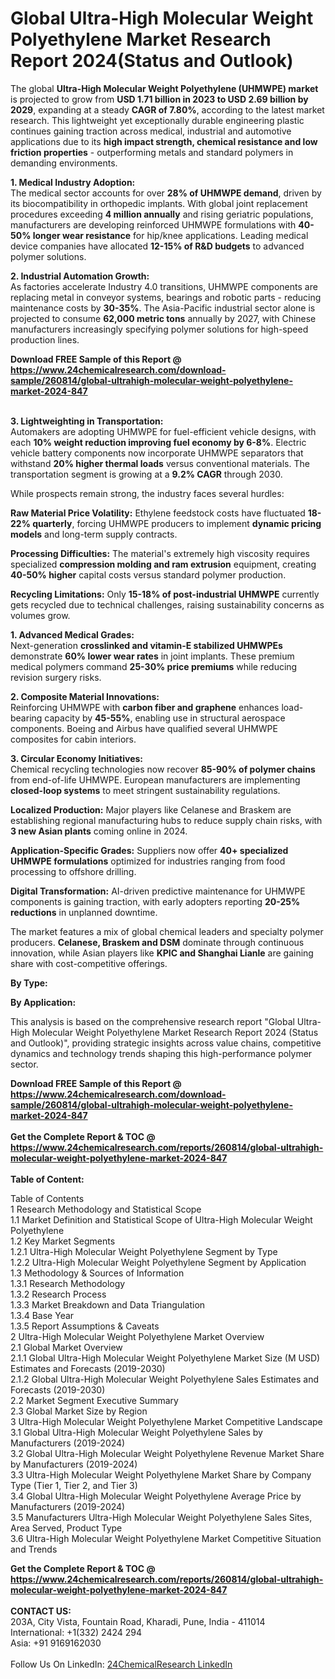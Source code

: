 <h1>Global Ultra-High Molecular Weight Polyethylene Market Research Report 2024(Status and Outlook)</h1><p>The global <strong>Ultra-High Molecular Weight Polyethylene (UHMWPE) market</strong> is projected to grow from <strong>USD 1.71 billion in 2023 to USD 2.69 billion by 2029</strong>, expanding at a steady <strong>CAGR of 7.80%</strong>, according to the latest market research. This lightweight yet exceptionally durable engineering plastic continues gaining traction across medical, industrial and automotive applications due to its <strong>high impact strength, chemical resistance and low friction properties</strong> - outperforming metals and standard polymers in demanding environments.</p><p><strong>1. Medical Industry Adoption:</strong><br>
The medical sector accounts for over <strong>28% of UHMWPE demand</strong>, driven by its biocompatibility in orthopedic implants. With global joint replacement procedures exceeding <strong>4 million annually</strong> and rising geriatric populations, manufacturers are developing reinforced UHMWPE formulations with <strong>40-50% longer wear resistance</strong> for hip/knee applications. Leading medical device companies have allocated <strong>12-15% of R&amp;D budgets</strong> to advanced polymer solutions.</p><p><strong>2. Industrial Automation Growth:</strong><br>
As factories accelerate Industry 4.0 transitions, UHMWPE components are replacing metal in conveyor systems, bearings and robotic parts - reducing maintenance costs by <strong>30-35%</strong>. The Asia-Pacific industrial sector alone is projected to consume <strong>62,000 metric tons</strong> annually by 2027, with Chinese manufacturers increasingly specifying polymer solutions for high-speed production lines.</p><div><b>Download FREE Sample of this Report @ 
            <a href="https://www.24chemicalresearch.com/download-sample/260814/global-ultrahigh-molecular-weight-polyethylene-market-2024-847">
            https://www.24chemicalresearch.com/download-sample/260814/global-ultrahigh-molecular-weight-polyethylene-market-2024-847</a></b></div><br><p><strong>3. Lightweighting in Transportation:</strong><br>
Automakers are adopting UHMWPE for fuel-efficient vehicle designs, with each <strong>10% weight reduction improving fuel economy by 6-8%</strong>. Electric vehicle battery components now incorporate UHMWPE separators that withstand <strong>20% higher thermal loads</strong> versus conventional materials. The transportation segment is growing at a <strong>9.2% CAGR</strong> through 2030.</p><p>While prospects remain strong, the industry faces several hurdles:</p><p><strong>Raw Material Price Volatility:</strong> Ethylene feedstock costs have fluctuated <strong>18-22% quarterly</strong>, forcing UHMWPE producers to implement <strong>dynamic pricing models</strong> and long-term supply contracts.</p><p><strong>Processing Difficulties:</strong> The material's extremely high viscosity requires specialized <strong>compression molding and ram extrusion</strong> equipment, creating <strong>40-50% higher</strong> capital costs versus standard polymer production.</p><p><strong>Recycling Limitations:</strong> Only <strong>15-18% of post-industrial UHMWPE</strong> currently gets recycled due to technical challenges, raising sustainability concerns as volumes grow.</p><p><strong>1. Advanced Medical Grades:</strong><br>
Next-generation <strong>crosslinked and vitamin-E stabilized UHMWPEs</strong> demonstrate <strong>60% lower wear rates</strong> in joint implants. These premium medical polymers command <strong>25-30% price premiums</strong> while reducing revision surgery risks.</p><p><strong>2. Composite Material Innovations:</strong><br>
Reinforcing UHMWPE with <strong>carbon fiber and graphene</strong> enhances load-bearing capacity by <strong>45-55%</strong>, enabling use in structural aerospace components. Boeing and Airbus have qualified several UHMWPE composites for cabin interiors.</p><p><strong>3. Circular Economy Initiatives:</strong><br>
Chemical recycling technologies now recover <strong>85-90% of polymer chains</strong> from end-of-life UHMWPE. European manufacturers are implementing <strong>closed-loop systems</strong> to meet stringent sustainability regulations.</p><p><strong>Localized Production:</strong> Major players like Celanese and Braskem are establishing regional manufacturing hubs to reduce supply chain risks, with <strong>3 new Asian plants</strong> coming online in 2024.</p><p><strong>Application-Specific Grades:</strong> Suppliers now offer <strong>40+ specialized UHMWPE formulations</strong> optimized for industries ranging from food processing to offshore drilling.</p><p><strong>Digital Transformation:</strong> AI-driven predictive maintenance for UHMWPE components is gaining traction, with early adopters reporting <strong>20-25% reductions</strong> in unplanned downtime.</p><p>The market features a mix of global chemical leaders and specialty polymer producers. <strong>Celanese, Braskem and DSM</strong> dominate through continuous innovation, while Asian players like <strong>KPIC and Shanghai Lianle</strong> are gaining share with cost-competitive offerings.</p><p><strong>By Type:</strong></p><p><strong>By Application:</strong></p><p>This analysis is based on the comprehensive research report "Global Ultra-High Molecular Weight Polyethylene Market Research Report 2024 (Status and Outlook)", providing strategic insights across value chains, competitive dynamics and technology trends shaping this high-performance polymer sector.</p><div><b>Download FREE Sample of this Report @ 
            <a href="https://www.24chemicalresearch.com/download-sample/260814/global-ultrahigh-molecular-weight-polyethylene-market-2024-847">
            https://www.24chemicalresearch.com/download-sample/260814/global-ultrahigh-molecular-weight-polyethylene-market-2024-847</a></b></div><br><div><b>Get the Complete Report & TOC @ 
            <a href="https://www.24chemicalresearch.com/reports/260814/global-ultrahigh-molecular-weight-polyethylene-market-2024-847">
            https://www.24chemicalresearch.com/reports/260814/global-ultrahigh-molecular-weight-polyethylene-market-2024-847</a></b></div><br>
            <b>Table of Content:</b><p>Table of Contents<br />
1 Research Methodology and Statistical Scope<br />
1.1 Market Definition and Statistical Scope of Ultra-High Molecular Weight Polyethylene<br />
1.2 Key Market Segments<br />
1.2.1 Ultra-High Molecular Weight Polyethylene Segment by Type<br />
1.2.2 Ultra-High Molecular Weight Polyethylene Segment by Application<br />
1.3 Methodology & Sources of Information<br />
1.3.1 Research Methodology<br />
1.3.2 Research Process<br />
1.3.3 Market Breakdown and Data Triangulation<br />
1.3.4 Base Year<br />
1.3.5 Report Assumptions & Caveats<br />
2 Ultra-High Molecular Weight Polyethylene Market Overview<br />
2.1 Global Market Overview<br />
2.1.1 Global Ultra-High Molecular Weight Polyethylene Market Size (M USD) Estimates and Forecasts (2019-2030)<br />
2.1.2 Global Ultra-High Molecular Weight Polyethylene Sales Estimates and Forecasts (2019-2030)<br />
2.2 Market Segment Executive Summary<br />
2.3 Global Market Size by Region<br />
3 Ultra-High Molecular Weight Polyethylene Market Competitive Landscape<br />
3.1 Global Ultra-High Molecular Weight Polyethylene Sales by Manufacturers (2019-2024)<br />
3.2 Global Ultra-High Molecular Weight Polyethylene Revenue Market Share by Manufacturers (2019-2024)<br />
3.3 Ultra-High Molecular Weight Polyethylene Market Share by Company Type (Tier 1, Tier 2, and Tier 3)<br />
3.4 Global Ultra-High Molecular Weight Polyethylene Average Price by Manufacturers (2019-2024)<br />
3.5 Manufacturers Ultra-High Molecular Weight Polyethylene Sales Sites, Area Served, Product Type<br />
3.6 Ultra-High Molecular Weight Polyethylene Market Competitive Situation and Trends<br />
</p><div><b>Get the Complete Report & TOC @ 
            <a href="https://www.24chemicalresearch.com/reports/260814/global-ultrahigh-molecular-weight-polyethylene-market-2024-847">
            https://www.24chemicalresearch.com/reports/260814/global-ultrahigh-molecular-weight-polyethylene-market-2024-847</a></b></div><br><b>CONTACT US:</b><br>
            203A, City Vista, Fountain Road, Kharadi, Pune, India - 411014<br>
            International: +1(332) 2424 294<br>
            Asia: +91 9169162030 <br><br>
            Follow Us On LinkedIn: <a href="https://www.linkedin.com/company/24chemicalresearch/">24ChemicalResearch LinkedIn</a>